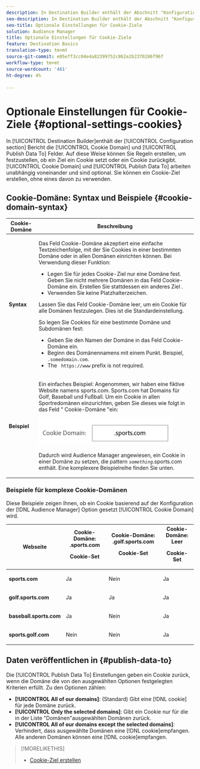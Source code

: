 ```yaml
---
description: In Destination Builder enthält der Abschnitt "Konfiguration"die Felder "Cookie-Domäne"und "Daten veröffentlichen in". Auf diese Weise können Sie Regeln erstellen, um festzustellen, ob ein Ziel ein Cookie setzt oder ein Cookie zurückgibt. Cookie-Domäne und Daten veröffentlichen, um unabhängig voneinander zu funktionieren, und sind optional. Sie können ein Cookie-Ziel erstellen, ohne eines davon zu verwenden.
seo-description: In Destination Builder enthält der Abschnitt "Konfiguration"die Felder "Cookie-Domäne"und "Daten veröffentlichen in". Auf diese Weise können Sie Regeln erstellen, um festzustellen, ob ein Ziel ein Cookie setzt oder ein Cookie zurückgibt. Cookie-Domäne und Daten veröffentlichen, um unabhängig voneinander zu funktionieren, und sind optional. Sie können ein Cookie-Ziel erstellen, ohne eines davon zu verwenden.
seo-title: Optionale Einstellungen für Cookie-Ziele
solution: Audience Manager
title: Optionale Einstellungen für Cookie-Ziele
feature: Destination Basics
translation-type: tm+mt
source-git-commit: e05eff3cc04e4a82399752c862e2b2370286f96f
workflow-type: tm+mt
source-wordcount: '461'
ht-degree: 4%

---
```



# Optionale Einstellungen für Cookie-Ziele {#optional-settings-cookies}

In [!UICONTROL Destination Builder]enthält der [!UICONTROL Configuration section] Bericht die [!UICONTROL Cookie Domain] und [!UICONTROL Publish Data To] Felder. Auf diese Weise können Sie Regeln erstellen, um festzustellen, ob ein Ziel ein Cookie setzt oder ein Cookie zurückgibt. [!UICONTROL Cookie Domain] und [!UICONTROL Publish Data To] arbeiten unabhängig voneinander und sind optional. Sie können ein Cookie-Ziel erstellen, ohne eines davon zu verwenden.

## Cookie-Domäne: Syntax und Beispiele {#cookie-domain-syntax}

<!-- cookie-destination-options.xml -->

<table id="table_4F4F7562AFEE49F8917AAE5712B5CCE4"> 
 <thead> 
  <tr> 
   <th colname="col1" class="entry"> Cookie-Domäne </th> 
   <th colname="col2" class="entry"> Beschreibung </th> 
  </tr>
 </thead>
 <tbody> 
  <tr> 
   <td colname="col1"> <p><b>Syntax</b> </p> </td> 
   <td colname="col2"> <p>Das Feld <span class="wintitle"> Cookie-Domäne</span> akzeptiert eine einfache Textzeichenfolge, mit der Sie Cookies in einer bestimmten Domäne oder in allen Domänen einrichten können. Bei Verwendung dieser Funktion: </p> <p> 
     <ul id="ul_473CB59F2C0C4B358201BE5C8B27D73D"> 
      <li id="li_4E7F4691C1B54415963F7D5AA1558C9A">Legen Sie für jedes Cookie-Ziel nur eine Domäne fest. Geben Sie nicht mehrere Domänen in das Feld <span class="wintitle"> Cookie-Domäne</span> ein. Erstellen Sie stattdessen ein anderes <span class="wintitle"> Ziel</span> . </li> 
      <li id="li_AEBF5C5F3C264C5EA4A2A6063C3F377D">Verwenden Sie keine Platzhalterzeichen. </li> 
     </ul> </p> <p> Lassen Sie das Feld <span class="wintitle"> Cookie-Domäne</span> leer, um ein Cookie für alle Domänen festzulegen. Dies ist die Standardeinstellung. </p> <p>So legen Sie Cookies für eine bestimmte Domäne und Subdomänen fest: </p> <p> 
     <ul id="ul_F25BC0D8C40641A2A5CA338E5C258435"> 
      <li id="li_E236D8DEE4F24F9BBA36074F7049C12C">Geben Sie den Namen der Domäne in das Feld <span class="wintitle"> Cookie-Domäne</span> ein. </li> 
      <li id="li_0471C198EE344DE5963A3C2F70B9E78B">Beginn des Domänennamens mit einem Punkt. Beispiel, <code> .somedomain.com</code>. </li> 
      <li id="li_73D06F2BEF45487280C2245E1F6B8ED0">The <code> https://www</code> prefix is not required. </li> 
     </ul> </p> </td> 
  </tr> 
  <tr> 
   <td colname="col1"> <p><b>Beispiel</b> </p> </td> 
   <td colname="col2"> <p>Ein einfaches Beispiel: Angenommen, wir haben eine fiktive Website namens sports.com. Sports.com hat Domains für Golf, Baseball und Fußball. Um ein Cookie in allen Sportredomänen einzurichten, geben Sie dieses wie folgt in das Feld " <span class="wintitle"> Cookie-Domäne</span> "ein: </p> <p> <img src="assets/sports-domain.png" id="image_8883477BB3B543648C97A441AD34C6DE" /> </p> <p>Dadurch wird <span class="keyword"> Audience Manager</span> angewiesen, ein Cookie in einer Domäne zu setzen, die pattern <code><i>something</i></code>.sports.com enthält. Eine komplexere Beispielreihe finden Sie unten. </p> </td> 
  </tr> 
 </tbody> 
</table>

### Beispiele für komplexe Cookie-Domänen

Diese Beispiele zeigen Ihnen, ob ein Cookie basierend auf der Konfiguration der [!DNL Audience Manager] Option gesetzt [!UICONTROL Cookie Domain] wird.

<table id="table_3A7B9479CDA6493FA8104D8D9841E914"> 
 <thead> 
  <tr> 
   <th colname="col1" class="entry"> Webseite </th> 
   <th colname="col2" class="entry">Cookie-Domäne: .sports.com <p>Cookie-Set </p> </th> 
   <th colname="col3" class="entry">Cookie-Domäne: .golf.sports.com <p>Cookie-Set </p> </th> 
   <th colname="col4" class="entry">Cookie-Domäne: Leer <p>Cookie-Set </p> </th> 
  </tr> 
 </thead>
 <tbody> 
  <tr> 
   <td colname="col1"> <p> <b>sports.com</b> </p> </td> 
   <td colname="col2"> Ja </td> 
   <td colname="col3"> Nein </td> 
   <td colname="col4"> Ja </td> 
  </tr> 
  <tr> 
   <td colname="col1"> <p> <b>golf.sports.com</b> </p> </td> 
   <td colname="col2"> Ja </td> 
   <td colname="col3"> Ja </td> 
   <td colname="col4"> Ja </td> 
  </tr> 
  <tr> 
   <td colname="col1"> <p> <b>baseball.sports.com</b> </p> </td> 
   <td colname="col2"> Ja </td> 
   <td colname="col3"> Nein </td> 
   <td colname="col4"> Ja </td> 
  </tr> 
  <tr> 
   <td colname="col1"> <p> <b>sports.golf.com</b> </p> </td> 
   <td colname="col2"> Nein </td> 
   <td colname="col3"> Nein </td> 
   <td colname="col4"> Ja </td> 
  </tr> 
 </tbody> 
</table>

## Daten veröffentlichen in {#publish-data-to}

Die [!UICONTROL Publish Data To] Einstellungen geben ein Cookie zurück, wenn die Domäne die von den ausgewählten Optionen festgelegten Kriterien erfüllt. Zu den Optionen zählen:

* **[!UICONTROL All of our domains]**: (Standard) Gibt eine [!DNL cookie] für jede Domäne zurück.
* **[!UICONTROL Only the selected domains]**: Gibt ein Cookie nur für die in der Liste &quot;Domänen&quot;ausgewählten Domänen zurück.
* **[!UICONTROL All of our domains except the selected domains]**: Verhindert, dass ausgewählte Domänen eine [!DNL cookie]empfangen. Alle anderen Domänen können eine [!DNL cookie]empfangen.

>[!MORELIKETHIS]
>
>* [Cookie-Ziel erstellen](../../features/destinations/create-cookie-destination.md)